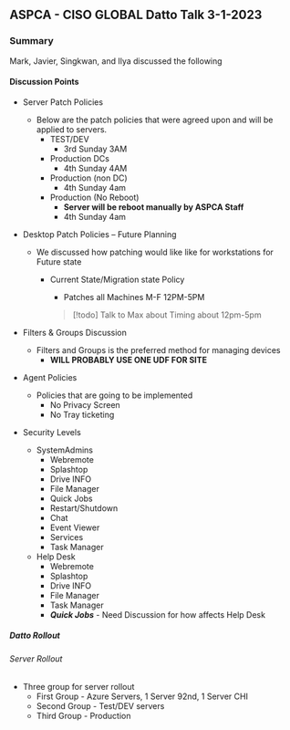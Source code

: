 ## ASPCA - CISO GLOBAL Datto Talk 3-1-2023

### Summary

Mark, Javier, Singkwan, and Ilya discussed the following

#### Discussion Points

 * Server Patch Policies
	 * Below are the patch policies that were agreed upon and will be applied to servers.
		 * TEST/DEV
			 * 3rd Sunday 3AM
		 * Production DCs
			 * 4th Sunday 4AM
		* Production (non DC)
			* 4th Sunday 4am
		* Production (No Reboot)
			* **Server will be reboot manually by ASPCA Staff**
			* 4th Sunday 4am
 * Desktop Patch Policies – Future Planning
	 * We discussed how patching would like like for workstations for Future state
		 * Current State/Migration state Policy
			 * Patches all Machines M-F 12PM-5PM

			 > [!todo]  Talk to Max about Timing about 12pm-5pm

 * Filters & Groups Discussion
	 * Filters and Groups is the preferred method for managing devices
		 * **WILL PROBABLY USE ONE UDF FOR SITE**
 * Agent Policies
	 * Policies that are going to be implemented
		 * No Privacy Screen
		 * No Tray ticketing

- Security Levels
	- SystemAdmins
		- Webremote
		- Splashtop
		- Drive INFO
		- File Manager
		- Quick Jobs
		- Restart/Shutdown
		- Chat
		- Event Viewer
		- Services
		- Task Manager

	* Help Desk
		* Webremote
		* Splashtop
		* Drive INFO
		* File Manager
		* Task Manager
		* ***Quick Jobs*** - Need Discussion for how affects Help Desk

##### *Datto Rollout*

###### Server Rollout

* Three group for server rollout
	* First Group - Azure Servers, 1 Server 92nd, 1 Server CHI
	* Second Group - Test/DEV servers
	* Third Group - Production
